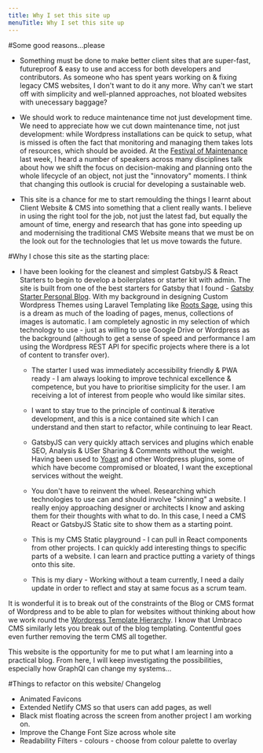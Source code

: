 ```yaml
---
title: Why I set this site up
menuTitle: Why I set this site up
---
```

#Some good reasons...please

   * Something must be done to make better client sites that are super-fast, futureproof & easy to use and access for both developers and contributors. As someone who has spent years working on & fixing legacy CMS websites, I don't want to do it any more. Why can't we start off with simplicity and well-planned approaches, not bloated websites with unecessary baggage? 

   * We should work to reduce maintenance time not just development time. We need to appreciate how we cut down maintenance time, not just development: while Wordpress installations can be quick to setup, what is missed is often the fact that monitoring and managing them takes lots of resources, which should be avoided. At the [Festival of Maintenance](https://ti.to/festival-of-maintenance/2018-festival-of-maintenance/en) last week, I heard a number of speakers across many disciplines talk about how we shift the focus on decision-making and planning onto the whole lifecycle of an object, not just the "innovatory" moments. I think that changing this outlook is crucial for developing a sustainable web.

   * This site is a chance for me to start remoulding the things I learnt about Client Website & CMS into something that a client really wants. I believe in using the right tool for the job, not just the latest fad, but equally the amount of time, energy and research that has gone into speeding up and modernising the traditional CMS Website means that we must be on the look out for the technologies that let us move towards the future.


#Why I chose this site as the starting place:

* I have been looking for the cleanest and simplest GatsbyJS & React Starters to begin to develop a boilerplates or starter kit with admin. The site is built from one of the best starters for Gatsby that I found - [Gatsby Starter Personal Blog](https://github.com/greglobinski/gatsby-starter-personal-blog). With my background in designing Custom Wordpress Themes using Laravel Templating like [Roots Sage](https://roots.io/sage/), using this is a dream as much of the loading of pages, menus, collections of images is automatic. I am completely agnostic in my selection of which technology to use - just as willing to use Google Drive or Wordpress as the background (although to get a sense of speed and performance I am using the Wordpress REST API for specific projects where there is a lot of content to transfer over).  

    * The starter I used was immediately accessibility friendly & PWA ready - I am always looking to improve technical excellence & competence, but you have to prioritise simplicity for the user. I am receiving a lot of interest from people who would like similar sites.

    * I want to stay true to the principle of continual & iterative development, and this is a nice contained site which I can understand and then start to refactor, while continuing to lear React.

    * GatsbyJS can very quickly attach services and plugins which enable SEO, Analysis & USer Sharing & Comments without the weight. Having been used to [Yoast](https://yoast.com/wordpress/plugins/seo/) and other Wordpress plugins, some of which have become compromised or bloated, I want the exceptional services without the weight.

    * You don't have to reinvent the wheel. Researching which technologies to use can and should involve "skinning" a website. I really enjoy approaching designer or architects I know and asking them for their thoughts with what to do. In this case, I need a CMS React or GatsbyJS Static site to show them as a starting point. 

    * This is my CMS Static playground - I can pull in React components from other projects. I can quickly add interesting things to specific parts of a website. I can learn and practice putting a variety of things onto this site.

    * This is my diary - Working without a team currently, I need a daily update in order to reflect and stay at same focus as a scrum team.

 It is wonderful it is to break out of the constraints of the Blog or CMS format of Wordpress and to be able to plan for websites without thinking about how we work round the [Wordpress Template Hierarchy](https://developer.wordpress.org/files/2014/10/wp-hierarchy.png). I know that Umbraco CMS similarly lets you break out of the blog templating. Contentful goes even further removing the term CMS all together.

This website is the opportunity for me to put what I am learning into a practical blog. From here, I will keep investigating the possibilities, especially how GraphQl can change my systems...

#Things to refactor on this website/ Changelog

* Animated Favicons
* Extended Netlify CMS so that users can add pages, as well
* Black mist floating across the screen from another project I am working on.
* Improve the Change Font Size across whole site
* Readability Filters - colours - choose from colour palette to overlay
